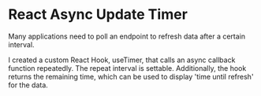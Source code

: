 # React Async Update Timer
Many applications need to poll an endpoint to refresh data after a certain interval.

I created a custom React Hook, useTimer, that calls an async callback function repeatedly. The repeat interval is settable.
Additionally, the hook returns the remaining time, which can be used to display 'time until refresh' for the data.
